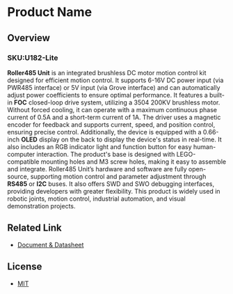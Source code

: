 # Product Name

## Overview

### SKU:U182-Lite

**Roller485 Unit** is an integrated brushless DC motor motion control kit designed for efficient motion control. It supports 6-16V DC power input (via PWR485 interface) or 5V input (via Grove interface) and can automatically adjust power coefficients to ensure optimal performance. It features a built-in **FOC** closed-loop drive system, utilizing a 3504 200KV brushless motor. Without forced cooling, it can operate with a maximum continuous phase current of 0.5A and a short-term current of 1A. The driver uses a magnetic encoder for feedback and supports current, speed, and position control, ensuring precise control.
Additionally, the device is equipped with a 0.66-inch **OLED** display on the back to display the device's status in real-time. It also includes an RGB indicator light and function button for easy human-computer interaction. The product's base is designed with LEGO-compatible mounting holes and M3 screw holes, making it easy to assemble and integrate. Roller485 Unit’s hardware and software are fully open-source, supporting motion control and parameter adjustment through **RS485** or **I2C** buses. It also offers SWD and SWO debugging interfaces, providing developers with greater flexibility. This product is widely used in robotic joints, motion control, industrial automation, and visual demonstration projects.

## Related Link

- [Document & Datasheet](https://docs.m5stack.com/en/unit/Unit-Roller485)

## License

- [MIT](LICENSE)